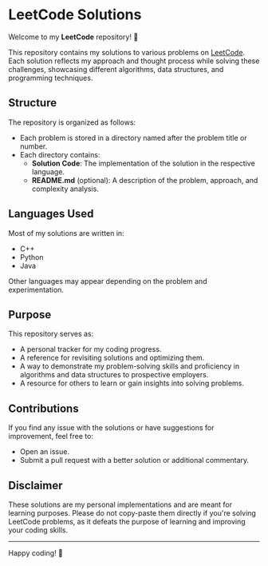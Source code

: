 # LeetCode Solutions

Welcome to my **LeetCode** repository! 🎯

This repository contains my solutions to various problems on [LeetCode](https://leetcode.com/). Each solution reflects my approach and thought process while solving these challenges, showcasing different algorithms, data structures, and programming techniques.

## Structure

The repository is organized as follows:

- Each problem is stored in a directory named after the problem title or number.
- Each directory contains:
  - **Solution Code**: The implementation of the solution in the respective language.
  - **README.md** (optional): A description of the problem, approach, and complexity analysis.

## Languages Used
Most of my solutions are written in:
- C++
- Python
- Java

Other languages may appear depending on the problem and experimentation.

## Purpose
This repository serves as:
- A personal tracker for my coding progress.
- A reference for revisiting solutions and optimizing them.
- A way to demonstrate my problem-solving skills and proficiency in algorithms and data structures to prospective employers.
- A resource for others to learn or gain insights into solving problems.

## Contributions
If you find any issue with the solutions or have suggestions for improvement, feel free to:
- Open an issue.
- Submit a pull request with a better solution or additional commentary.

## Disclaimer
These solutions are my personal implementations and are meant for learning purposes. Please do not copy-paste them directly if you're solving LeetCode problems, as it defeats the purpose of learning and improving your coding skills.

---

Happy coding! 🚀
